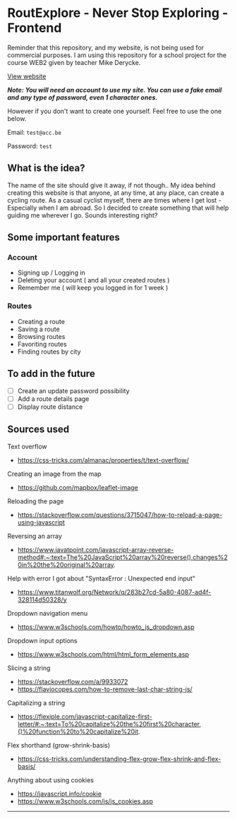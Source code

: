 # RoutExplore - Never Stop Exploring - Frontend

Reminder that this repository, and my website, is not being used for commercial purposes. I am using this repository for a school project for the course WEB2 given by teacher Mike Derycke.

[View website](https://ehb-mct.github.io/web2-frontend-StephanVanHemelrijck/dist/html/index.html)

***Note: You will need an account to use my site. You can use a fake email and any type of password, even 1 character ones.***

However if you don't want to create one yourself. Feel free to use the one below.

Email: 
``
test@acc.be
``

Password: 
``
test
``

## What is the idea?

The name of the site should give it away, if not though.. My idea behind creating this website is that anyone, at any time, at any place, can create a cycling route. As a casual cyclist myself, there are times where I get lost - Especially when I am abroad. So I decided to create something that will help guiding me wherever I go. Sounds interesting right?

## Some important features

### Account
- Signing up / Logging in
- Deleting your account ( and all your created routes )
- Remember me ( will keep you logged in for 1 week )

### Routes
- Creating a route
- Saving a route
- Browsing routes
- Favoriting routes
- Finding routes by city

## To add in the future
- [ ] Create an update password possibility
- [ ] Add a route details page
- [ ] Display route distance

## Sources used

Text overflow
- https://css-tricks.com/almanac/properties/t/text-overflow/

Creating an image from the map
- https://github.com/mapbox/leaflet-image

Reloading the page
- https://stackoverflow.com/questions/3715047/how-to-reload-a-page-using-javascript

Reversing an array
- https://www.javatpoint.com/javascript-array-reverse-method#:~:text=The%20JavaScript%20array%20reverse(),changes%20in%20the%20original%20array.

Help with error I got about "SyntaxError : Unexpected end input"
- https://www.titanwolf.org/Network/q/283b27cd-5a80-4087-ad4f-328114d50328/y

Dropdown navigation menu
- https://www.w3schools.com/howto/howto_js_dropdown.asp

Dropdown input options
- https://www.w3schools.com/html/html_form_elements.asp

Slicing a string
- https://stackoverflow.com/a/9933072
- https://flaviocopes.com/how-to-remove-last-char-string-js/

Capitalizing a string
- https://flexiple.com/javascript-capitalize-first-letter/#:~:text=To%20capitalize%20the%20first%20character,()%20function%20to%20capitalize%20it.

Flex shorthand (grow-shrink-basis)
- https://css-tricks.com/understanding-flex-grow-flex-shrink-and-flex-basis/

Anything about using cookies
- https://javascript.info/cookie
- https://www.w3schools.com/js/js_cookies.asp

<hr>
